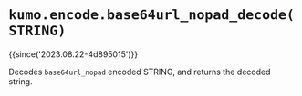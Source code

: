 # `kumo.encode.base64url_nopad_decode(STRING)`

{{since('2023.08.22-4d895015')}}

Decodes `base64url_nopad` encoded STRING, and returns the decoded string.

